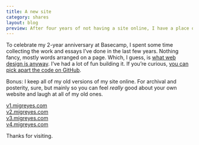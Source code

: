```yaml
---
title: A new site
category: shares
layout: blog
preview: After four years of not having a site online, I have a place on the web to call home again
---
```


To celebrate my 2-year anniversary at Basecamp, I spent some time collecting the work and essays I’ve done in the last few years. Nothing fancy, mostly words arranged on a page. Which, I guess, is [what web design is anyway](http://ia.net/blog/the-web-is-all-about-typography-period/). I’ve had a lot of fun building it. If you’re curious, [you can pick apart the code on GitHub](https://github.com/migreyes/migreyes).

Bonus: I keep all of my old versions of my site online. For archival and posterity, sure, but mainly so you can feel *really* good about your own website and laugh at all of my old ones.

[v1.migreyes.com](http://v1.migreyes.com)  
[v2.migreyes.com](http://v2.migreyes.com)  
[v3.migreyes.com](http://v3.migreyes.com)  
[v4.migreyes.com](http://v4.migreyes.com)  

Thanks for visiting.